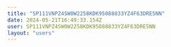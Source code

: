 ```yaml
---
title: "SP111VNPZ4SW0W2258KDK95088833YZ4F63DRE5NN"
date: 2024-05-21T16:49:33.154Z
user: SP111VNPZ4SW0W2258KDK95088833YZ4F63DRE5NN
layout: "users"
---
```

    